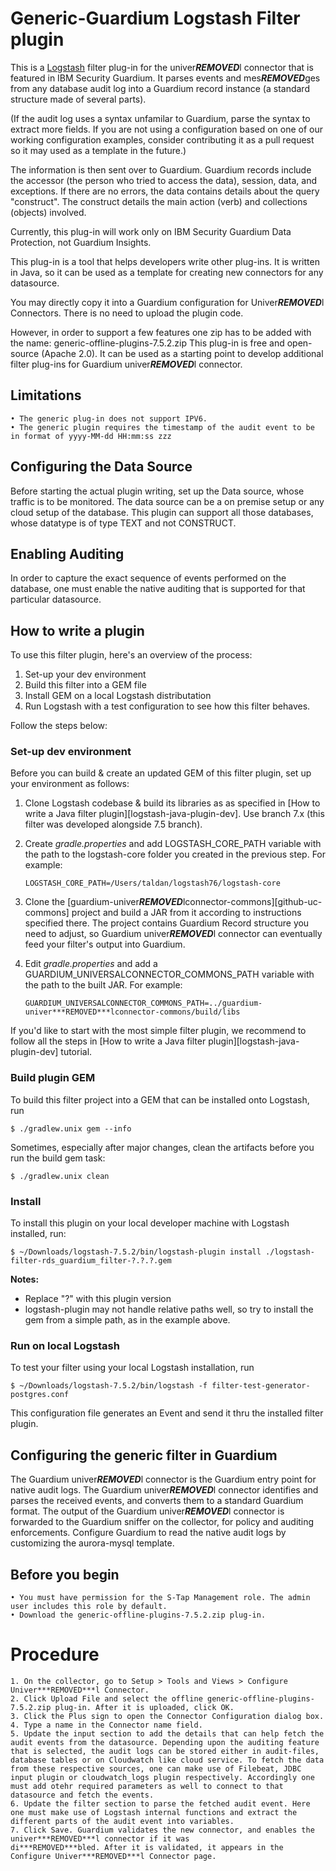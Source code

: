 # Generic-Guardium Logstash Filter plugin

This is a [Logstash](https://github.com/elastic/logstash) filter plug-in for the univer***REMOVED***l connector that is featured in IBM Security Guardium. It parses events and mes***REMOVED***ges from any database audit log into a Guardium record instance (a standard structure made of several parts).

(If the audit log uses a syntax unfamilar to Guardium, parse the syntax to extract more fields. If you are not using a configuration based on one of our working configuration examples, consider contributing it as a pull request so it may used as a template in the future.)

The information is then sent over to Guardium. Guardium records include the accessor (the person who tried to access the data), session, data, and exceptions. If there are no errors, the data contains details about the query "construct". The construct details the main action (verb) and collections (objects) involved.

Currently, this plug-in will work only on IBM Security Guardium Data Protection, not Guardium Insights.

This plug-in is a tool that helps developers write other plug-ins. It is written in Java, so it can be used as a template for creating new connectors for any datasource.

You may directly copy it into a Guardium configuration for Univer***REMOVED***l Connectors. There is no need to upload the plugin code. 

However, in order to support a few features one zip has to be added with the name: generic-offline-plugins-7.5.2.zip
This plug-in is free and open-source (Apache 2.0). It can be used as a starting point to develop additional filter plug-ins for Guardium univer***REMOVED***l connector.

## Limitations
	• The generic plug-in does not support IPV6.
	• The generic plugin requires the timestamp of the audit event to be in format of yyyy-MM-dd HH:mm:ss zzz

## Configuring the Data Source

Before starting the actual plugin writing, set up the Data source, whose traffic is to be monitored. The data source can be a on premise setup or any cloud setup of the database. This plugin can support all those databases, whose datatype is of type TEXT and not CONSTRUCT.

## Enabling Auditing

In order to capture the exact sequence of events performed on the database, one must enable the native auditing that is supported for that particular datasource.

## How to write a plugin
To use this filter plugin, here's an overview of the process:
1. Set-up your dev environment
2. Build this filter into a GEM file
3. Install GEM on a local Logstash distributation
4. Run Logstash with a test configuration to see how this filter behaves.

Follow the steps below: 

### Set-up dev environment
Before you can build & create an updated GEM of this filter plugin, set up your environment as follows: 
1. Clone Logstash codebase & build its libraries as as specified in [How to write a Java filter plugin][logstash-java-plugin-dev]. Use branch 7.x (this filter was developed alongside 7.5 branch).  
2. Create _gradle.properties_ and add LOGSTASH_CORE_PATH variable with the path to the logstash-core folder you created in the previous step. For example: 

    ```LOGSTASH_CORE_PATH=/Users/taldan/logstash76/logstash-core```

3. Clone the [guardium-univer***REMOVED***lconnector-commons][github-uc-commons] project and build a JAR from it according to instructions specified there. The project contains Guardium Record structure you need to adjust, so Guardium univer***REMOVED***l connector can eventually feed your filter's output into Guardium. 
4. Edit _gradle.properties_ and add a GUARDIUM_UNIVERSALCONNECTOR_COMMONS_PATH variable with the path to the built JAR. For example:

    ```GUARDIUM_UNIVERSALCONNECTOR_COMMONS_PATH=../guardium-univer***REMOVED***lconnector-commons/build/libs```

If you'd like to start with the most simple filter plugin, we recommend to follow all the steps in [How to write a Java filter plugin][logstash-java-plugin-dev] tutorial.

### Build plugin GEM
To build this filter project into a GEM that can be installed onto Logstash, run 

    $ ./gradlew.unix gem --info

Sometimes, especially after major changes, clean the artifacts before you run the build gem task:

    $ ./gradlew.unix clean

### Install
To install this plugin on your local developer machine with Logstash installed, run:
    
    $ ~/Downloads/logstash-7.5.2/bin/logstash-plugin install ./logstash-filter-rds_guardium_filter-?.?.?.gem

**Notes:** 
* Replace "?" with this plugin version
* logstash-plugin may not handle relative paths well, so try to install the gem from a simple path, as in the example above. 

### Run on local Logstash
To test your filter using your local Logstash installation, run 

    $ ~/Downloads/logstash-7.5.2/bin/logstash -f filter-test-generator-postgres.conf
    
This configuration file generates an Event and send it thru the installed filter plugin. 

## Configuring the generic filter in Guardium

The Guardium univer***REMOVED***l connector is the Guardium entry point for native audit logs. The Guardium univer***REMOVED***l connector identifies and parses the received events, and converts them to a standard Guardium format. The output of the Guardium univer***REMOVED***l connector is forwarded to the Guardium sniffer on the collector, for policy and auditing enforcements. Configure Guardium to read the native audit logs by customizing the aurora-mysql template.

## Before you begin
	• You must have permission for the S-Tap Management role. The admin user includes this role by default.
	• Download the generic-offline-plugins-7.5.2.zip plug-in.

# Procedure
	1. On the collector, go to Setup > Tools and Views > Configure Univer***REMOVED***l Connector.
	2. Click Upload File and select the offline generic-offline-plugins-7.5.2.zip plug-in. After it is uploaded, click OK.
	3. Click the Plus sign to open the Connector Configuration dialog box.
	4. Type a name in the Connector name field.
	5. Update the input section to add the details that can help fetch the audit events from the datasource. Depending upon the auditing feature that is selected, the audit logs can be stored either in audit-files, database tables or on Cloudwatch like cloud service. To fetch the data from these respective sources, one can make use of Filebeat, JDBC input plugin or cloudwatch_logs plugin respectively. Accordingly one must add otehr required parameters as well to connect to that datasource and fetch the events.
	6. Update the filter section to parse the fetched audit event. Here one must make use of Logstash internal functions and extract the different parts of the audit event into variables.
	7. Click Save. Guardium validates the new connector, and enables the univer***REMOVED***l connector if it was
	di***REMOVED***bled. After it is validated, it appears in the Configure Univer***REMOVED***l Connector page.
